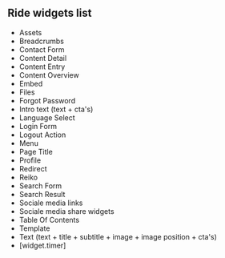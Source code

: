 ## Ride widgets list

* Assets
* Breadcrumbs
* Contact Form
* Content Detail
* Content Entry
* Content Overview
* Embed
* Files
* Forgot Password
* Intro text (text + cta's)
* Language Select
* Login Form
* Logout Action
* Menu
* Page Title
* Profile
* Redirect
* Reiko
* Search Form
* Search Result
* Sociale media links
* Sociale media share widgets
* Table Of Contents
* Template
* Text (text + title + subtitle + image + image position + cta's)
* [widget.timer]
